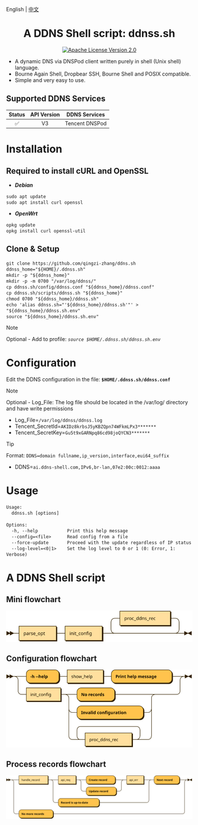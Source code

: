 <p align="left">
  English | <a href="README_CN.md">中文</a>
</p>

<div align="center">
  <h1>A DDNS Shell script: ddnss.sh</h1>
</div>

<p align="center">
  <a href="https://github.com/qingzi-zhang/ddnss.sh/blob/main/LICENSE">
    <img alt="Apache License Version 2.0" src="https://img.shields.io/github/license/qingzi-zhang/ddnss.sh">
  </a>
</p>

- A dynamic DNS via DNSPod client written purely in shell (Unix shell) language.
- Bourne Again Shell, Dropbear SSH, Bourne Shell and POSIX compatible.
- Simple and very easy to use.

## Supported DDNS Services

|Status |API Version|DDNS Services
|:-----:|:---------:|----------------
|✅     |V3         |Tencent DNSPod

# Installation
## Required to install cURL and OpenSSL
- ***Debian***
```
sudo apt update
sudo apt install curl openssl
```
- ***OpenWrt***
```
opkg update
opkg install curl openssl-util
```

## Clone & Setup
```
git clone https://github.com/qingzi-zhang/ddns.sh
ddnss_home="${HOME}/.ddnss.sh"
mkdir -p "${ddnss_home}"
mkdir -p -m 0700 "/var/log/ddnss/"
cp ddnss.sh/config/ddnss.conf "${ddnss_home}/ddnss.conf"
cp ddnss.sh/scripts/ddnss.sh "${ddnss_home}"
chmod 0700 "${ddnss_home}/ddnss.sh"
echo 'alias ddnss.sh="'${ddnss_home}/ddnss.sh'"' > "${ddnss_home}/ddnss.sh.env"
source "${ddnss_home}/ddnss.sh.env"
```
> [!NOTE]
> Optional - Add to profile: _`source $HOME/.ddnss.sh/ddnss.sh.env`_

# Configuration
Edit the DDNS configuration in the file: **`$HOME/.ddnss.sh/ddnss.conf`**
> [!NOTE]
> Optional - Log_File: The log file should be located in the /var/log/ directory and have write permissions
- Log_File=`/var/log/ddnss/ddnss.log`
- Tencent_SecretId=`AKIDz8krbsJ5yKBZQpn74WFkmLPx3*******`
- Tencent_SecretKey=`Gu5t9xGARNpq86cd98joQYCN3*******`
> [!TIP]
> Format: `DDNS=domain fullname,ip_version,interface,eui64_suffix`
- DDNS=`ai.ddns-shell.com,IPv6,br-lan,07e2:00c:0012:aaaa`

# Usage
```
Usage:
  ddnss.sh [options]

Options:
  -h, --help           Print this help message
  --config=<file>      Read config from a file
  --force-update       Proceed with the update regardless of IP status
  --log-level=<0|1>    Set the log level to 0 or 1 (0: Error, 1: Verbose)
```

# A DDNS Shell script
## Mini flowchart
![diagram](svg/Main.svg)
## Configuration flowchart
![diagram](svg/parse_opt.svg)
## Process records flowchart
![diagram](svg/proc_ddns_rec.svg)